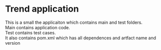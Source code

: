 # Trend application

This is a small  the applicaiton which contains main and test folders.  
Main contains application code.  
Test contains test cases.  
It also contains pom.xml which has all dependences and artfact name and version

